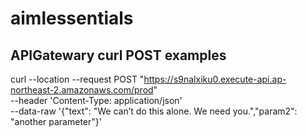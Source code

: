 # aimlessentials


## APIGatewary curl POST examples
curl --location --request POST "https://s9nalxiku0.execute-api.ap-northeast-2.amazonaws.com/prod" \
--header 'Content-Type: application/json' \
--data-raw '{"text": "We can’t do this alone. We need you.","param2": "another parameter"}'
